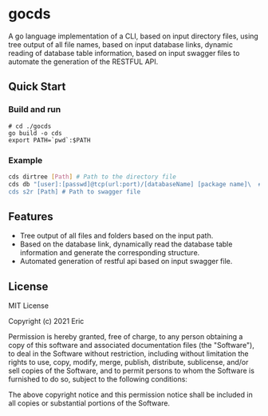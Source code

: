 # gocds
A go language implementation of a CLI, based on input directory files, using tree output of all file names, based on input database links, dynamic reading of database table information, based on input swagger files to automate the generation of the RESTFUL API.

## Quick Start

### Build and run
```shell
# cd ./gocds
go build -o cds
export PATH=`pwd`:$PATH
```

### Example
```sh
cds dirtree [Path] # Path to the directory file
cds db "[user]:[passwd]@tcp(url:port)/[databaseName] [package name]\  # [Package name] is the directory where the generated go files will be placed
cds s2r [Path] # Path to swagger file 
```

## Features
- Tree output of all files and folders based on the input path.
- Based on the database link, dynamically read the database table information and generate the corresponding structure.
- Automated generation of restful api based on input swagger file.

## License
MIT License

Copyright (c) 2021 Eric

Permission is hereby granted, free of charge, to any person obtaining a copy
of this software and associated documentation files (the "Software"), to deal
in the Software without restriction, including without limitation the rights
to use, copy, modify, merge, publish, distribute, sublicense, and/or sell
copies of the Software, and to permit persons to whom the Software is
furnished to do so, subject to the following conditions:

The above copyright notice and this permission notice shall be included in all
copies or substantial portions of the Software.

